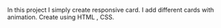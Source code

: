 In this project I simply create responsive card. I add different cards with animation. Create using HTML , CSS.
